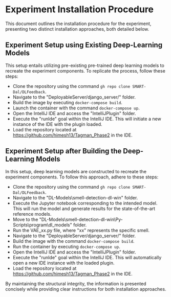 # Experiment Installation Procedure

This document outlines the installation procedure for the experiment, presenting two distinct installation approaches, both detailed below.

## Experiment Setup using Existing Deep-Learning Models

This setup entails utilizing pre-existing pre-trained deep learning models to recreate the experiment components. To replicate the process, follow these steps:

- Clone the repository using the command `gh repo clone SMART-Dal/DLFeedback`.
- Navigate to the "DeployableServer/django_server/" folder.
- Build the image by executing `docker-compose build`.
- Launch the container with the command `docker-compose up`.
- Open the IntelliJ IDE and access the "IntelliJPlugin" folder.
- Execute the "runIde" goal within the IntelliJ IDE. This will initiate a new instance of the IDE with the plugin loaded.
- Load the repository located at https://github.com/himesh13/Tagman_Phase2 in the IDE.

## Experiment Setup after Building the Deep-Learning Models

In this setup, deep learning models are constructed to recreate the experiment components. To follow this approach, adhere to these steps:

- Clone the repository using the command `gh repo clone SMART-Dal/DLFeedback`.
- Navigate to the "DL-Models\smell-detection-dl-win\" folder.
- Execute the Jupyter notebook corresponding to the intended model. This will run the model and generate results for the state-of-the-art reference models.
- Move to the "DL-Models\smell-detection-dl-win\Py-Scripts\program\dl_models\" folder.
- Run the VAE_xx.py file, where "xx" represents the specific smell.
- Navigate to the "DeployableServer/django_server/" folder.
- Build the image with the command `docker-compose build`.
- Run the container by executing `docker-compose up`.
- Open the IntelliJ IDE and access the "IntelliJPlugin" folder.
- Execute the "runIde" goal within the IntelliJ IDE. This will automatically open a new IDE instance with the loaded plugin.
- Load the repository located at https://github.com/himesh13/Tagman_Phase2 in the IDE.

By maintaining the structural integrity, the information is presented concisely while providing clear instructions for both installation approaches.
